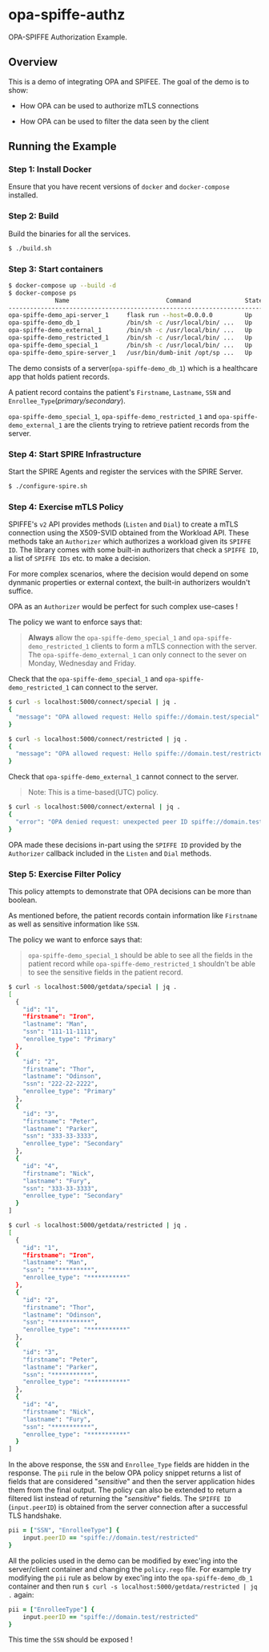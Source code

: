 # opa-spiffe-authz

OPA-SPIFFE Authorization Example.

## Overview

This is a demo of integrating OPA and SPIFEE. The goal of the demo is to show:

- How OPA can be used to authorize mTLS connections

- How OPA can be used to filter the data seen by the client

## Running the Example

### Step 1: Install Docker

Ensure that you have recent versions of `docker` and `docker-compose` installed.

### Step 2: Build

Build the binaries for all the services.

```bash
$ ./build.sh
```

### Step 3: Start containers

```bash
$ docker-compose up --build -d
$ docker-compose ps
             Name                           Command               State           Ports
------------------------------------------------------------------------------------------------
opa-spiffe-demo_api-server_1     flask run --host=0.0.0.0         Up      0.0.0.0:5000->5000/tcp
opa-spiffe-demo_db_1             /bin/sh -c /usr/local/bin/ ...   Up      10000/tcp
opa-spiffe-demo_external_1       /bin/sh -c /usr/local/bin/ ...   Up      10000/tcp
opa-spiffe-demo_restricted_1     /bin/sh -c /usr/local/bin/ ...   Up      10000/tcp
opa-spiffe-demo_special_1        /bin/sh -c /usr/local/bin/ ...   Up      10000/tcp
opa-spiffe-demo_spire-server_1   /usr/bin/dumb-init /opt/sp ...   Up
```

The demo consists of a server(`opa-spiffe-demo_db_1`) which is a healthcare app that holds patient records.

A patient record contains the patient's `Firstname`, `Lastname`, `SSN` and `Enrollee_Type`(*primary/secondary*).

`opa-spiffe-demo_special_1`, `opa-spiffe-demo_restricted_1`
and `opa-spiffe-demo_external_1` are the clients trying to retrieve patient records from the server.

### Step 4: Start SPIRE Infrastructure

Start the SPIRE Agents and register the services with the SPIRE Server.

```bash
$ ./configure-spire.sh
```

### Step 4: Exercise mTLS Policy

SPIFFE's `v2` API provides methods (`Listen` and `Dial`) to create a mTLS connection using the X509-SVID obtained from the Workload API. These methods take an `Authorizer` which authorizes a workload given its `SPIFFE ID`. The library comes with some built-in authorizers that check a `SPIFFE ID`, a list of `SPIFFE IDs` etc. to make a decision.

For more complex scenarios, where the decision would depend on some dynmanic properties or external context, the built-in authorizers wouldn't suffice.

OPA as an `Authorizer` would be perfect for such complex use-cases !

The policy we want to enforce says that:

> **Always** allow the `opa-spiffe-demo_special_1` and `opa-spiffe-demo_restricted_1` clients to form a mTLS connection with the server. The `opa-spiffe-demo_external_1` can only connect to the sever on Monday, Wednesday and Friday.

Check that the `opa-spiffe-demo_special_1` and `opa-spiffe-demo_restricted_1` can connect to the server.

```bash
$ curl -s localhost:5000/connect/special | jq .
{
  "message": "OPA allowed request: Hello spiffe://domain.test/special"
}

$ curl -s localhost:5000/connect/restricted | jq .
{
  "message": "OPA allowed request: Hello spiffe://domain.test/restricted"
}
```

Check that `opa-spiffe-demo_external_1` cannot connect to the server.

> Note: This is a time-based(UTC) policy.

```bash
$ curl -s localhost:5000/connect/external | jq .
{
  "error": "OPA denied request: unexpected peer ID spiffe://domain.test/external"
}
```

OPA made these decisions in-part using the `SPIFFE ID` provided by the `Authorizer` callback included in the `Listen` and `Dial` methods.

### Step 5: Exercise Filter Policy

This policy attempts to demonstrate that OPA decisions can be more than boolean.

As mentioned before, the patient records contain information like `Firstname` as well as sensitive information like `SSN`.

The policy we want to enforce says that:

> `opa-spiffe-demo_special_1` should be able to see all the fields in the patient record while `opa-spiffe-demo_restricted_1` shouldn't be able to see the sensitive fields in the patient record.

```bash
$ curl -s localhost:5000/getdata/special | jq .
[
  {
    "id": "1",
    "firstname": "Iron",
    "lastname": "Man",
    "ssn": "111-11-1111",
    "enrollee_type": "Primary"
  },
  {
    "id": "2",
    "firstname": "Thor",
    "lastname": "Odinson",
    "ssn": "222-22-2222",
    "enrollee_type": "Primary"
  },
  {
    "id": "3",
    "firstname": "Peter",
    "lastname": "Parker",
    "ssn": "333-33-3333",
    "enrollee_type": "Secondary"
  },
  {
    "id": "4",
    "firstname": "Nick",
    "lastname": "Fury",
    "ssn": "333-33-3333",
    "enrollee_type": "Secondary"
  }
]
```

```bash
$ curl -s localhost:5000/getdata/restricted | jq .
[
  {
    "id": "1",
    "firstname": "Iron",
    "lastname": "Man",
    "ssn": "***********",
    "enrollee_type": "***********"
  },
  {
    "id": "2",
    "firstname": "Thor",
    "lastname": "Odinson",
    "ssn": "***********",
    "enrollee_type": "***********"
  },
  {
    "id": "3",
    "firstname": "Peter",
    "lastname": "Parker",
    "ssn": "***********",
    "enrollee_type": "***********"
  },
  {
    "id": "4",
    "firstname": "Nick",
    "lastname": "Fury",
    "ssn": "***********",
    "enrollee_type": "***********"
  }
]
```

In the above response, the `SSN` and `Enrollee_Type` fields are hidden in the response. The `pii` rule in the below OPA policy snippet returns a list of fields that are considered "*sensitive*" and then the server application hides them from the final output. The policy can also be extended to return a filtered list instead of returning the "*sensitive*" fields. The `SPIFFE ID` (`input.peerID`) is obtained from the server connection after a successful TLS handshake.

```ruby
pii = ["SSN", "EnrolleeType"] {
    input.peerID == "spiffe://domain.test/restricted"
}
```

All the policies used in the demo can be modified by exec'ing into the server/client container and changing the `policy.rego` file. For example try modifying the `pii` rule as below by exec'ing into the `opa-spiffe-demo_db_1` container and then run ```$ curl -s localhost:5000/getdata/restricted | jq .``` again:

```ruby
pii = ["EnrolleeType"] {
    input.peerID == "spiffe://domain.test/restricted"
}
```

This time the `SSN` should be exposed !